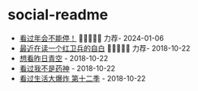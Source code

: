 # social-readme


<!-- START_SECTION:douban -->
* <a href='http://movie.douban.com/subject/35725869/' target='_blank'>看过年会不能停！</a> 🌟🌟🌟🌟🌟 力荐- 2024-01-06
* <a href='https://book.douban.com/subject/1943703/' target='_blank'>最近在读一个红卫兵的自白</a> 🌟🌟🌟🌟🌟 力荐- 2018-10-22
* <a href='http://movie.douban.com/subject/26290410/' target='_blank'>想看昨日青空</a> - 2018-10-22
* <a href='http://movie.douban.com/subject/26752088/' target='_blank'>看过我不是药神</a> - 2018-10-22
* <a href='http://movie.douban.com/subject/27001001/' target='_blank'>看过生活大爆炸 第十二季</a> - 2018-10-22
<!-- END_SECTION:douban -->

<!-- START_SECTION:bilibili -->
<!-- END_SECTION:bilibili -->